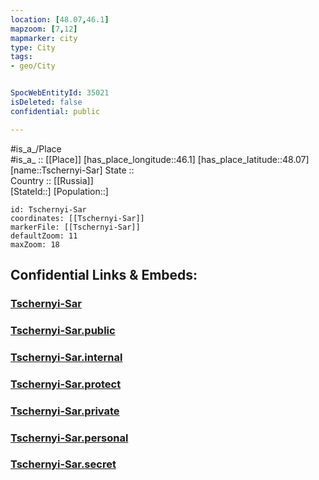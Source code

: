 ```yaml
---
location: [48.07,46.1] 
mapzoom: [7,12] 
mapmarker: city 
type: City
tags:
- geo/City


SpocWebEntityId: 35021
isDeleted: false
confidential: public

---
```

#is_a_/Place  
#is_a_ :: [[Place]] 
[has_place_longitude::46.1] 
[has_place_latitude::48.07] 
[name::Tschernyi-Sar] 
State ::  
Country :: [[Russia]]  
[StateId::] 
[Population::] 



```leaflet
id: Tschernyi-Sar
coordinates: [[Tschernyi-Sar]] 
markerFile: [[Tschernyi-Sar]] 
defaultZoom: 11 
maxZoom: 18
```


## Confidential Links & Embeds: 

### [Tschernyi-Sar](/_Standards/Earth/Continent/Europe/Europe~East/Russia/Russia~South/Astrakhan_Oblast/City/Tschernyi-Sar.md) 

### [Tschernyi-Sar.public](/_public/Earth/Continent/Europe/Europe~East/Russia/Russia~South/Astrakhan_Oblast/City/Tschernyi-Sar.public.md) 

### [Tschernyi-Sar.internal](/_internal/Earth/Continent/Europe/Europe~East/Russia/Russia~South/Astrakhan_Oblast/City/Tschernyi-Sar.internal.md) 

### [Tschernyi-Sar.protect](/_protect/Earth/Continent/Europe/Europe~East/Russia/Russia~South/Astrakhan_Oblast/City/Tschernyi-Sar.protect.md) 

### [Tschernyi-Sar.private](/_private/Earth/Continent/Europe/Europe~East/Russia/Russia~South/Astrakhan_Oblast/City/Tschernyi-Sar.private.md) 

### [Tschernyi-Sar.personal](/_personal/Earth/Continent/Europe/Europe~East/Russia/Russia~South/Astrakhan_Oblast/City/Tschernyi-Sar.personal.md) 

### [Tschernyi-Sar.secret](/_secret/Earth/Continent/Europe/Europe~East/Russia/Russia~South/Astrakhan_Oblast/City/Tschernyi-Sar.secret.md)

